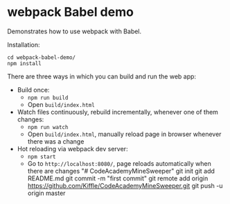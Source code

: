 # webpack Babel demo

Demonstrates how to use webpack with Babel.

Installation:

```
cd webpack-babel-demo/
npm install
```

There are three ways in which you can build and run the web app:

* Build once:
    * `npm run build`
    * Open `build/index.html`
* Watch files continuously, rebuild incrementally, whenever one of them changes:
    * `npm run watch`
    * Open `build/index.html`, manually reload page in browser whenever there was a change
* Hot reloading via webpack dev server:
    * `npm start`
    * Go to `http://localhost:8080/`, page reloads automatically when there are changes
"# CodeAcademyMineSweeper"  git init git add README.md git commit -m "first commit" git remote add origin https://github.com/Kiffle/CodeAcademyMineSweeper.git git push -u origin master
